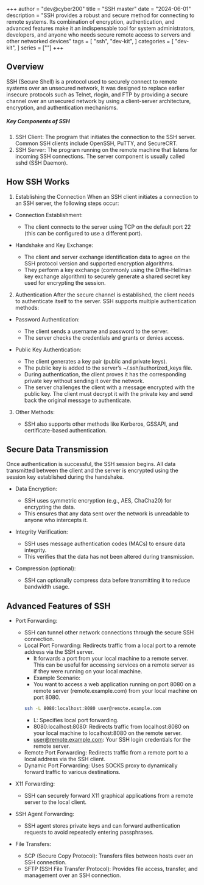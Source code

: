 +++
author = "dev@cyber200"
title = "SSH master"
date = "2024-06-01"
description = "SSH provides a robust and secure method for connecting to remote systems. Its combination of encryption, authentication, and advanced features make it an indispensable tool for system administrators, developers, and anyone who needs secure remote access to servers and other networked devices"
tags = [
    "ssh",
    "dev-kit",
]
categories = [
    "dev-kit",
]
series = [""]
+++

## Overview

SSH (Secure Shell) is a protocol used to securely connect to remote systems over an unsecured network, It was designed to replace earlier insecure protocols such as Telnet, rlogin, and FTP by providing a secure channel over an unsecured network by using a client-server architecture, encryption, and authentication mechanisms.

##### Key Components of SSH
1. SSH Client: The program that initiates the connection to the SSH server. Common SSH clients include OpenSSH, PuTTY, and SecureCRT.
2. SSH Server: The program running on the remote machine that listens for incoming SSH connections. The server component is usually called sshd (SSH Daemon).

## How SSH Works

1. Establishing the Connection
When an SSH client initiates a connection to an SSH server, the following steps occur:

- Connection Establishment:

    - The client connects to the server using TCP on the default port 22 (this can be configured to use a different port).

- Handshake and Key Exchange:

    - The client and server exchange identification data to agree on the SSH protocol version and supported encryption algorithms.
    - They perform a key exchange (commonly using the Diffie-Hellman key exchange algorithm) to securely generate a shared secret key used for encrypting the session.

2. Authentication
After the secure channel is established, the client needs to authenticate itself to the server. SSH supports multiple authentication methods:

- Password Authentication:

    - The client sends a username and password to the server.
    - The server checks the credentials and grants or denies access.

- Public Key Authentication:

    - The client generates a key pair (public and private keys).
    - The public key is added to the server’s ~/.ssh/authorized_keys file.
    - During authentication, the client proves it has the corresponding private key without sending it over the network.
    - The server challenges the client with a message encrypted with the public key. The client must decrypt it with the private key and send back the original message to authenticate.

3. Other Methods:

    - SSH also supports other methods like Kerberos, GSSAPI, and certificate-based authentication.

## Secure Data Transmission
Once authentication is successful, the SSH session begins. All data transmitted between the client and the server is encrypted using the session key established during the handshake.

- Data Encryption:
    - SSH uses symmetric encryption (e.g., AES, ChaCha20) for encrypting the data.
    - This ensures that any data sent over the network is unreadable to anyone who intercepts it.

- Integrity Verification:

    - SSH uses message authentication codes (MACs) to ensure data integrity.
    - This verifies that the data has not been altered during transmission.
- Compression (optional):

    - SSH can optionally compress data before transmitting it to reduce bandwidth usage.

## Advanced Features of SSH
* Port Forwarding:
    * SSH can tunnel other network connections through the secure SSH connection.
    * Local Port Forwarding: Redirects traffic from a local port to a remote address via the SSH server. 
        * It forwards a port from your local machine to a remote server. This can be useful for accessing services on a remote server as if they were running on your local machine.
        * Example Scenario:
        * You want to access a web application running on port 8080 on a remote server (remote.example.com) from your local machine on port 8080.
        ```sh
        ssh -L 8080:localhost:8080 user@remote.example.com
        ```
        * L: Specifies local port forwarding.
        * 8080:localhost:8080: Redirects traffic from localhost:8080 on your local machine to localhost:8080 on the remote server.
        * user@remote.example.com: Your SSH login credentials for the remote server.

    - Remote Port Forwarding: Redirects traffic from a remote port to a local address via the SSH client.
    - Dynamic Port Forwarding: Uses SOCKS proxy to dynamically forward traffic to various destinations.
- X11 Forwarding:

    - SSH can securely forward X11 graphical applications from a remote server to the local client.
- SSH Agent Forwarding:

    - SSH agent stores private keys and can forward authentication requests to avoid repeatedly entering passphrases.
- File Transfers:
    - SCP (Secure Copy Protocol): Transfers files between hosts over an SSH connection.
    - SFTP (SSH File Transfer Protocol): Provides file access, transfer, and management over an SSH connection.